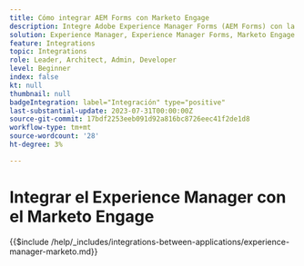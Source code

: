 ```yaml
---
title: Cómo integrar AEM Forms con Marketo Engage
description: Integre Adobe Experience Manager Forms (AEM Forms) con la generación de posibles clientes optimizada para Marketo Engage.
solution: Experience Manager, Experience Manager Forms, Marketo Engage
feature: Integrations
topic: Integrations
role: Leader, Architect, Admin, Developer
level: Beginner
index: false
kt: null
thumbnail: null
badgeIntegration: label="Integración" type="positive"
last-substantial-update: 2023-07-31T00:00:00Z
source-git-commit: 17bdf2253eeb091d92a816bc8726eec41f2de1d8
workflow-type: tm+mt
source-wordcount: '28'
ht-degree: 3%

---
```



# Integrar el Experience Manager con el Marketo Engage

{{$include /help/_includes/integrations-between-applications/experience-manager-marketo.md}}

